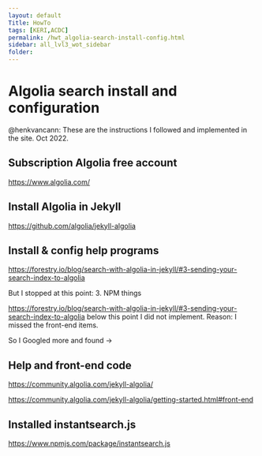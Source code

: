 ```yaml
---
layout: default
Title: HowTo
tags: [KERI,ACDC]
permalink: /hwt_algolia-search-install-config.html
sidebar: all_lvl3_wot_sidebar
folder: 
---
```

# Algolia search install and configuration

@henkvancann: These are the instructions I followed and implemented in the site. Oct 2022.

## Subscription Algolia free account
https://www.algolia.com/

## Install Algolia in Jekyll
https://github.com/algolia/jekyll-algolia

## Install & config help programs
https://forestry.io/blog/search-with-algolia-in-jekyll/#3-sending-your-search-index-to-algolia

But I stopped at this point: 3. NPM things

https://forestry.io/blog/search-with-algolia-in-jekyll/#3-sending-your-search-index-to-algolia
below this point I did not implement. Reason: I missed the front-end items.

So I Googled more and found ->

## Help and front-end code
https://community.algolia.com/jekyll-algolia/

https://community.algolia.com/jekyll-algolia/getting-started.html#front-end

## Installed instantsearch.js
https://www.npmjs.com/package/instantsearch.js